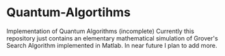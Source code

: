 # Quantum-Algortihms
Implementation of Quantum Algorithms (incomplete)
Currently this repository just contains an elementary mathematical simulation of Grover's Search Algorithm 
implemented in Matlab. In near future I plan to add more.

